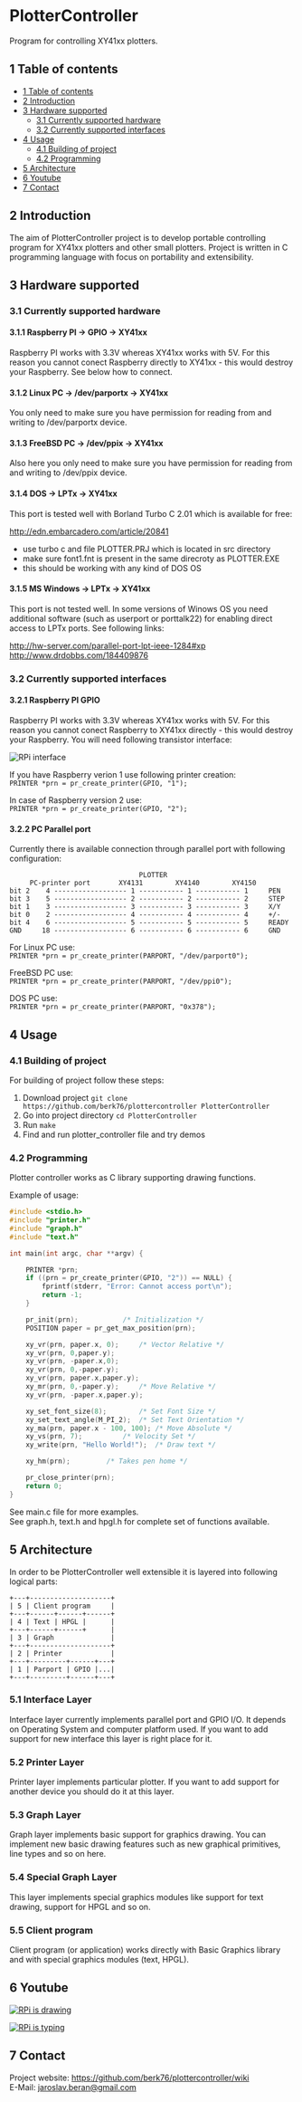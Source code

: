 # PlotterController
Program for controlling XY41xx plotters.


## 1 Table of contents
  * [1 Table of contents](#1-table-of-contents)
  * [2 Introduction](#2-introduction)
  * [3 Hardware supported](#3-hardware-supported)
    * [3.1 Currently supported hardware](#31-currently-supported-hardware)
    * [3.2 Currently supported interfaces](#32-currently-supported-interfaces)
  * [4 Usage](#4-usage)
    * [4.1 Building of project](#41-building-of-project)
    * [4.2 Programming](#42-programming)
  * [5 Architecture](#5-architecture)
  * [6 Youtube](#6-youtube)
  * [7 Contact](#7-contact)  


## 2 Introduction

The aim of PlotterController project is to develop portable controlling 
program for XY41xx plotters and other small plotters. Project is written 
in C programming language with focus on portability and extensibility.


## 3 Hardware supported

### 3.1 Currently supported hardware

#### 3.1.1 Raspberry PI -> GPIO -> XY41xx
Raspberry PI works with 3.3V whereas XY41xx works with 5V. For this 
reason you cannot conect Raspberry directly to XY41xx - this would destroy 
your Raspberry. See below how to connect.

#### 3.1.2 Linux PC -> /dev/parportx -> XY41xx
You only need to make sure you have permission for reading from and writing to 
/dev/parportx device.

#### 3.1.3 FreeBSD PC -> /dev/ppix -> XY41xx
Also here you only need to make sure you have permission for reading from and 
writing to /dev/ppix device.

#### 3.1.4 DOS -> LPTx -> XY41xx
This port is tested well with Borland Turbo C 2.01 which is available for free:  
  
http://edn.embarcadero.com/article/20841

 * use turbo c and file PLOTTER.PRJ which is located in src directory
 * make sure font1.fnt is present in the same direcroty as PLOTTER.EXE
 * this should be working with any kind of DOS OS

#### 3.1.5 MS Windows -> LPTx -> XY41xx
This port is not tested well. In some versions of Winows OS you need 
additional software (such as userport or porttalk22) for enabling direct access 
to LPTx ports. See following links:  
  
http://hw-server.com/parallel-port-lpt-ieee-1284#xp  
http://www.drdobbs.com/184409876  


### 3.2 Currently supported interfaces

#### 3.2.1 Raspberry PI GPIO
Raspberry PI works with 3.3V whereas XY41xx works with 5V. For this 
reason you cannot conect Raspberry to XY41xx directly - this would destroy 
your Raspberry. You will need following transistor interface:  
  
![RPi interface](doc/rpi_if.png)
  
If you have Raspberry verion 1 use following printer creation:  
`PRINTER *prn = pr_create_printer(GPIO, "1");`  
  
In case of Raspberry version 2 use:  
`PRINTER *prn = pr_create_printer(GPIO, "2");`  
   
#### 3.2.2 PC Parallel port
Currently there is available connection through parallel port with 
following configuration:

```
                                PLOTTER
     PC-printer port       XY4131        XY4140        XY4150
bit 2    4 ------------------ 1 ----------- 1 ----------- 1     PEN
bit 3    5 ------------------ 2 ----------- 2 ----------- 2     STEP
bit 1    3 ------------------ 3 ----------- 3 ----------- 3     X/Y
bit 0    2 ------------------ 4 ----------- 4 ----------- 4     +/-
bit 4    6 ------------------ 5 ----------- 5 ----------- 5     READY
GND     18 ------------------ 6 ----------- 6 ----------- 6     GND
```
  
For Linux PC use:  
`PRINTER *prn = pr_create_printer(PARPORT, "/dev/parport0");`  
  
FreeBSD PC use:  
`PRINTER *prn = pr_create_printer(PARPORT, "/dev/ppi0");`  
  
DOS PC use:  
`PRINTER *prn = pr_create_printer(PARPORT, "0x378");`  
  
## 4 Usage

### 4.1 Building of project

For building of project follow these steps:

  1. Download project `git clone https://github.com/berk76/plottercontroller PlotterController`
  1. Go into project directory `cd PlotterController`
  1. Run `make`
  1. Find and run plotter_controller file and try demos

### 4.2 Programming

Plotter controller works as C library supporting drawing functions.  
  
Example of usage:

```c
#include <stdio.h>
#include "printer.h"
#include "graph.h"
#include "text.h"

int main(int argc, char **argv) {

	PRINTER *prn;
	if ((prn = pr_create_printer(GPIO, "2")) == NULL) {
		fprintf(stderr, "Error: Cannot access port\n");
		return -1;
	}

	pr_init(prn);			/* Initialization */
	POSITION paper = pr_get_max_position(prn);

	xy_vr(prn, paper.x, 0);		/* Vector Relative */
	xy_vr(prn, 0,paper.y);
	xy_vr(prn, -paper.x,0);
	xy_vr(prn, 0,-paper.y);
	xy_vr(prn, paper.x,paper.y);
	xy_mr(prn, 0,-paper.y);		/* Move Relative */
	xy_vr(prn, -paper.x,paper.y);

	xy_set_font_size(8);		/* Set Font Size */
	xy_set_text_angle(M_PI_2);	/* Set Text Orientation */
	xy_ma(prn, paper.x - 100, 100);	/* Move Absolute */
	xy_vs(prn, 7);			/* Velocity Set */
	xy_write(prn, "Hello World!");	/* Draw text */

	xy_hm(prn);			/* Takes pen home */

	pr_close_printer(prn);
	return 0;
}
```

See main.c file for more examples.  
See graph.h, text.h and hpgl.h for complete set of functions available.  


## 5 Architecture

In order to be PlotterController well extensible it is layered into following 
logical parts:

```
+---+--------------------+
| 5 | Client program     |
+---+------+------+------+
| 4 | Text | HPGL |      |
+---+------+------+      |
| 3 | Graph              |
+---+--------------------+
| 2 | Printer            |
+---+---------+------+---+
| 1 | Parport | GPIO |...|
+---+---------+------+---+
```

### 5.1 Interface Layer

Interface layer currently implements parallel port and GPIO I/O. It depends on 
Operating System and computer platform used. If you want to add support for 
new interface this layer is right place for it.


### 5.2 Printer Layer

Printer layer implements particular plotter. If you want to add support for 
another device you should do it at this layer.


### 5.3 Graph Layer

Graph layer implements basic support for graphics drawing. You can implement 
new basic drawing features such as new graphical primitives, line types
and so on here.


### 5.4 Special Graph Layer

This layer implements special graphics modules like support for text drawing,
support for HPGL and so on.


### 5.5 Client program

Client program (or application) works directly with Basic Graphics library and 
with special graphics modules (text, HPGL).

## 6 Youtube

[![RPi is drawing](https://img.youtube.com/vi/rBLfUTozy2g/0.jpg)](http://www.youtube.com/watch?v=rBLfUTozy2g)
  
[![RPi is typing](https://img.youtube.com/vi/3A5FSUkz8Y8/0.jpg)](http://www.youtube.com/watch?v=3A5FSUkz8Y8)

## 7 Contact
Project website:	https://github.com/berk76/plottercontroller/wiki  
E-Mail:			jaroslav.beran@gmail.com  

